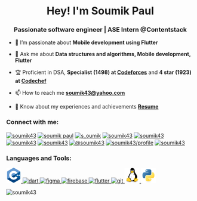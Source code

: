 <h1 align="center">Hey! I'm Soumik Paul</h1>
<h3 align="center">Passionate software engineer | ASE Intern @Contentstack</h3>

<!-- <p align="left"> <img src="https://komarev.com/ghpvc/?username=soumik43&label=Profile%20views&color=0e75b6&style=flat" alt="soumik43" /> </p>

<p align="left"> <a href="https://github.com/ryo-ma/github-profile-trophy"><img src="https://github-profile-trophy.vercel.app/?username=soumik43" alt="soumik43" /></a> </p> -->

- 🌱 I’m passionate about **Mobile development using Flutter**

- 💬 Ask me about **Data structures and algorithms, Mobile development, Flutter**

- 🏆 Proficient in DSA, **Specialist (1498) at [Codeforces](https://codeforces.com/profile/Soumik43)** and **4 star (1923) at [Codechef](https://www.codechef.com/users/soumik43)**

- 📫 How to reach me **soumik43@yahoo.com**

- 📄 Know about my experiences and achievements **[Resume](https://drive.google.com/file/d/1yE6s1g_iTln6tg2uaM2dRIq9vwEk3pM6/view?usp=sharing)**

<h3 align="left">Connect with me:</h3>
<p align="left">
<a href="https://linkedin.com/in/soumik43" target="blank"><img align="center" src="https://raw.githubusercontent.com/rahuldkjain/github-profile-readme-generator/master/src/images/icons/Social/linked-in-alt.svg" alt="soumik43" height="30" width="40" /></a>
<a href="https://stackoverflow.com/users/soumik paul" target="blank"><img align="center" src="https://raw.githubusercontent.com/rahuldkjain/github-profile-readme-generator/master/src/images/icons/Social/stack-overflow.svg" alt="soumik paul" height="30" width="40" /></a>
<a href="https://instagram.com/s_oumik" target="blank"><img align="center" src="https://raw.githubusercontent.com/rahuldkjain/github-profile-readme-generator/master/src/images/icons/Social/instagram.svg" alt="s_oumik" height="30" width="40" /></a>
<a href="https://www.codechef.com/users/soumik43" target="blank"><img align="center" src="https://cdn.jsdelivr.net/npm/simple-icons@3.1.0/icons/codechef.svg" alt="soumik43" height="30" width="40" /></a>
<a href="https://www.hackerrank.com/soumik43" target="blank"><img align="center" src="https://raw.githubusercontent.com/rahuldkjain/github-profile-readme-generator/master/src/images/icons/Social/hackerrank.svg" alt="soumik43" height="30" width="40" /></a>
<a href="https://codeforces.com/profile/soumik43" target="blank"><img align="center" src="https://cdn.jsdelivr.net/npm/simple-icons@3.0.1/icons/codeforces.svg" alt="soumik43" height="30" width="40" /></a>
<a href="https://www.leetcode.com/soumik43" target="blank"><img align="center" src="https://raw.githubusercontent.com/rahuldkjain/github-profile-readme-generator/master/src/images/icons/Social/leet-code.svg" alt="soumik43" height="30" width="40" /></a>
<a href="https://www.hackerearth.com/@soumik43" target="blank"><img align="center" src="https://raw.githubusercontent.com/rahuldkjain/github-profile-readme-generator/master/src/images/icons/Social/hackerearth.svg" alt="@soumik43" height="30" width="40" /></a>
<a href="https://auth.geeksforgeeks.org/user/soumik43/profile" target="blank"><img align="center" src="https://raw.githubusercontent.com/rahuldkjain/github-profile-readme-generator/master/src/images/icons/Social/geeks-for-geeks.svg" alt="soumik43/profile" height="30" width="40" /></a>
<a href="https://www.topcoder.com/members/soumik43" target="blank"><img align="center" src="https://cdn.jsdelivr.net/npm/simple-icons@3.0.1/icons/topcoder.svg" alt="soumik43" height="30" width="40" /></a>
</p>

<h3 align="left">Languages and Tools:</h3>
<p align="left"> <a href="https://www.w3schools.com/cpp/" target="_blank"> <img src="https://raw.githubusercontent.com/devicons/devicon/master/icons/cplusplus/cplusplus-original.svg" alt="cplusplus" width="40" height="40"/> </a> <a href="https://dart.dev" target="_blank"> <img src="https://www.vectorlogo.zone/logos/dartlang/dartlang-icon.svg" alt="dart" width="40" height="40"/> </a> <a href="https://www.figma.com/" target="_blank"> <img src="https://www.vectorlogo.zone/logos/figma/figma-icon.svg" alt="figma" width="40" height="40"/> </a> <a href="https://firebase.google.com/" target="_blank"> <img src="https://www.vectorlogo.zone/logos/firebase/firebase-icon.svg" alt="firebase" width="40" height="40"/> </a> <a href="https://flutter.dev" target="_blank"> <img src="https://www.vectorlogo.zone/logos/flutterio/flutterio-icon.svg" alt="flutter" width="40" height="40"/> </a> <a href="https://git-scm.com/" target="_blank"> <img src="https://www.vectorlogo.zone/logos/git-scm/git-scm-icon.svg" alt="git" width="40" height="40"/> </a> <a href="https://www.linux.org/" target="_blank"> <img src="https://raw.githubusercontent.com/devicons/devicon/master/icons/linux/linux-original.svg" alt="linux" width="40" height="40"/> </a> <a href="https://www.python.org" target="_blank"> <img src="https://raw.githubusercontent.com/devicons/devicon/master/icons/python/python-original.svg" alt="python" width="40" height="40"/> </a> </p>

<p><img align="left" src="https://github-readme-stats.vercel.app/api/top-langs?username=soumik43&show_icons=true&locale=en&layout=compact" alt="soumik43" /></p>

<!-- <p>&nbsp;<img align="center" src="https://github-readme-stats.vercel.app/api?username=soumik43&show_icons=true&locale=en" alt="soumik43" /></p> -->
